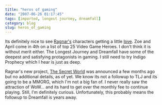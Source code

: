 ```yaml
---
title: "heros of gaming"
date: "2007-06-26 01:17:45"
tags: [imported, longest journey, dreamfall]
category: blog
slug: heros_of_gaming
---
```


Its definitely nice to see <a href="http://www.ragnartornquist.com/">Ragnar's</a> characters getting a little <a href="http://www.gamelemon.com/article_30009.jsp">love</a>. Zoe and April come in 4th on a list of top 25 Video Game Heroes. I don't think it is without merit either. The Longest Journey and Dreamfall have some of the deepest and satisfying protagonists in gaming. I still need to try Indigo Prophecy which I hear is just as deep.

Ragnar's new project, <a href="http://www.darkdaysarecoming.com/">The Secret World</a> was announced a few months ago but no additional details, as of yet. We know its not a followup to TLJ and its going to be a MMORG, which I'm not a big fan of. I never really saw the attraction of WoW... and its hard to get over the monthly fee to continue playing. Still, I'm definitely curious. Unfortunately, this probably means the followup to Dreamfall is years away.
